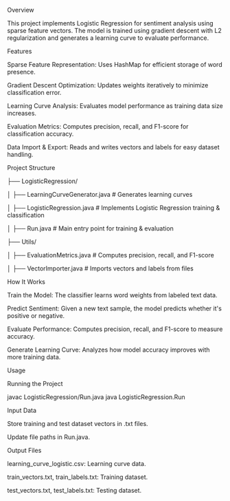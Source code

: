 Overview

This project implements Logistic Regression for sentiment analysis using sparse feature vectors. The model is trained using gradient descent with L2 regularization and generates a learning curve to evaluate performance.

Features


Sparse Feature Representation: Uses HashMap for efficient storage of word presence.

Gradient Descent Optimization: Updates weights iteratively to minimize classification error.

Learning Curve Analysis: Evaluates model performance as training data size increases.

Evaluation Metrics: Computes precision, recall, and F1-score for classification accuracy.

Data Import & Export: Reads and writes vectors and labels for easy dataset handling.

Project Structure

├── LogisticRegression/

│   ├── LearningCurveGenerator.java  # Generates learning curves

│   ├── LogisticRegression.java      # Implements Logistic Regression training & classification

│   ├── Run.java                     # Main entry point for training & evaluation

├── Utils/

│   ├── EvaluationMetrics.java       # Computes precision, recall, and F1-score

│   ├── VectorImporter.java          # Imports vectors and labels from files

How It Works

Train the Model: The classifier learns word weights from labeled text data.

Predict Sentiment: Given a new text sample, the model predicts whether it's positive or negative.

Evaluate Performance: Computes precision, recall, and F1-score to measure accuracy.

Generate Learning Curve: Analyzes how model accuracy improves with more training data.

Usage

Running the Project


javac LogisticRegression/Run.java
java LogisticRegression.Run


Input Data


Store training and test dataset vectors in .txt files.

Update file paths in Run.java.


Output Files


learning_curve_logistic.csv: Learning curve data.

train_vectors.txt, train_labels.txt: Training dataset.

test_vectors.txt, test_labels.txt: Testing dataset.



